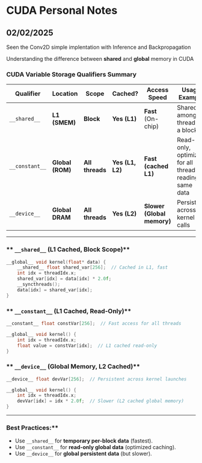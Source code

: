 # CUDA Personal Notes

## 02/02/2025

Seen the Conv2D simple implentation with Inference and Backpropagation

Understanding the difference between __shared__ and __global__ memory in CUDA

### **CUDA Variable Storage Qualifiers Summary**  

| Qualifier      | Location       | Scope         | Cached?    | Access Speed | Usage Example |
|---------------|---------------|--------------|------------|--------------|--------------|
| `__shared__`  | **L1 (SMEM)**  | **Block**    | **Yes (L1)** | **Fast** (On-chip) | Shared among threads in a block |
| `__constant__` | **Global (ROM)** | **All threads** | **Yes (L1, L2)** | **Fast (cached L1)** | Read-only, optimized for all threads reading same data |
| `__device__`  | **Global DRAM** | **All threads** | **Yes (L2)** | **Slower (Global memory)** | Persistent across kernel calls |

---  

### ** `__shared__` (L1 Cached, Block Scope)**  
```cpp
__global__ void kernel(float* data) {
    __shared__ float shared_var[256];  // Cached in L1, fast
    int idx = threadIdx.x;
    shared_var[idx] = data[idx] * 2.0f;
    __syncthreads();
    data[idx] = shared_var[idx];
}
```

### ** `__constant__` (L1 Cached, Read-Only)**  
```cpp
__constant__ float constVar[256];  // Fast access for all threads

__global__ void kernel() {
    int idx = threadIdx.x;
    float value = constVar[idx];  // L1 cached read-only
}
```

### ** `__device__` (Global Memory, L2 Cached)**  
```cpp
__device__ float devVar[256];  // Persistent across kernel launches

__global__ void kernel() {
    int idx = threadIdx.x;
    devVar[idx] = idx * 2.0f;  // Slower (L2 cached global memory)
}
```

---

###  Best Practices:**
- Use `__shared__` for **temporary per-block data** (fastest).
- Use `__constant__` for **read-only global data** (optimized caching).
- Use `__device__` for **global persistent data** (but slower).


